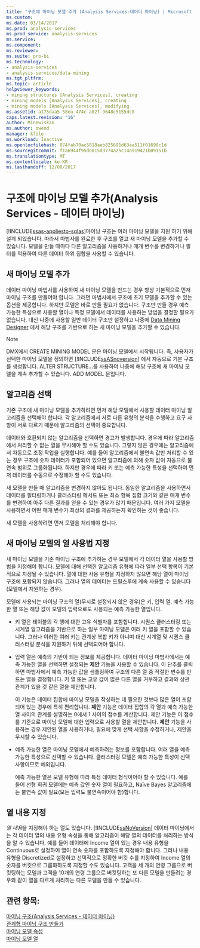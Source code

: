 ```yaml
---
title: "구조에 마이닝 모델 추가 (Analysis Services-데이터 마이닝) | Microsoft Docs"
ms.custom: 
ms.date: 03/14/2017
ms.prod: analysis-services
ms.prod_service: analysis-services
ms.service: 
ms.component: 
ms.reviewer: 
ms.suite: pro-bi
ms.technology:
- analysis-services
- analysis-services/data-mining
ms.tgt_pltfrm: 
ms.topic: article
helpviewer_keywords:
- mining structures [Analysis Services], creating
- mining models [Analysis Services], creating
- mining models [Analysis Services], modifying
ms.assetid: a175daa5-58ea-474c-a82f-9648c5155dc8
caps.latest.revision: "16"
author: Minewiskan
ms.author: owend
manager: kfile
ms.workload: Inactive
ms.openlocfilehash: 074fab70ac5818aeb825691d63aa511f01698c1d
ms.sourcegitcommit: f1a6944f95dd015d3774a25c14a919421b09151b
ms.translationtype: MT
ms.contentlocale: ko-KR
ms.lasthandoff: 12/08/2017
---
```

# <a name="add-mining-models-to-a-structure-analysis-services---data-mining"></a>구조에 마이닝 모델 추가(Analysis Services - 데이터 마이닝)
[!INCLUDE[ssas-appliesto-sqlas](../../includes/ssas-appliesto-sqlas.md)]마이닝 구조는 여러 마이닝 모델을 지원 하기 위해 설계 되었습니다. 따라서 마법사를 완료한 후 구조를 열고 새 마이닝 모델을 추가할 수 있습니다. 모델을 만들 때마다 다른 알고리즘을 사용하거나 매개 변수를 변경하거나 필터를 적용하여 다른 데이터 하위 집합을 사용할 수 있습니다.  
  
## <a name="adding-new-mining-models"></a>새 마이닝 모델 추가  
 데이터 마이닝 마법사를 사용하여 새 마이닝 모델을 만드는 경우 항상 기본적으로 먼저 마이닝 구조를 만들어야 합니다. 그러면 마법사에서 구조에 초기 모델을 추가할 수 있는 옵션을 제공합니다. 하지만 모델은 바로 만들 필요가 없습니다. 구조만 만들 경우 예측 가능한 특성으로 사용할 열이나 특정 모델에서 데이터를 사용하는 방법을 결정할 필요가 없습니다. 대신 나중에 사용할 일반 데이터 구조만 설정하고 나중에 [Data Mining Designer](../../analysis-services/data-mining/data-mining-designer.md) 에서 해당 구조를 기반으로 하는 새 마이닝 모델을 추가할 수 있습니다.  
  
> [!NOTE]  
>  DMX에서 CREATE MINING MODEL 문은 마이닝 모델에서 시작됩니다. 즉, 사용자가 선택한 마이닝 모델을 정의하면 [!INCLUDE[ssASnoversion](../../includes/ssasnoversion-md.md)] 에서 자동으로 기본 구조를 생성합니다. ALTER STRUCTURE...를 사용하여 나중에 해당 구조에 새 마이닝 모델을 계속 추가할 수 있습니다. ADD MODEL 문입니다.  
  
## <a name="choosing-an-algorithm"></a>알고리즘 선택  
 기존 구조에 새 마이닝 모델을 추가하려면 먼저 해당 모델에서 사용할 데이터 마이닝 알고리즘을 선택해야 합니다. 각 알고리즘에서 서로 다른 유형의 분석을 수행하고 요구 사항이 서로 다르기 때문에 알고리즘의 선택이 중요합니다.  
  
 데이터와 호환되지 않는 알고리즘을 선택하면 경고가 발생합니다. 경우에 따라 알고리즘에서 처리할 수 없는 열을 무시해야 할 수도 있습니다. 그렇지 않은 경우에는 알고리즘에서 자동으로 조정 작업을 실행합니다. 예를 들어 알고리즘에서 불연속 값만 처리할 수 있는 경우 구조에 숫자 데이터가 포함되어 있으면 알고리즘에 의해 숫자 값이 자동으로 불연속 범위로 그룹화됩니다. 하지만 경우에 따라 키 또는 예측 가능한 특성을 선택하여 먼저 데이터를 수동으로 수정해야 할 수도 있습니다.  
  
 새 모델을 만들 때 알고리즘을 변경하지 않아도 됩니다. 동일한 알고리즘을 사용하면서 데이터를 필터링하거나 클러스터링 메서드 또는 최소 항목 집합 크기와 같은 매개 변수를 변경하여 아주 다른 결과를 얻을 수 있는 경우가 많기 때문입니다. 여러 가지 모델을 사용하면서 어떤 매개 변수가 최상의 결과를 제공하는지 확인하는 것이 좋습니다.  
  
 새 모델을 사용하려면 먼저 모델을 처리해야 합니다.  
  
## <a name="specifying-the-usage-of-columns-in-a-new-mining-model"></a>새 마이닝 모델의 열 사용법 지정  
 새 마이닝 모델을 기존 마이닝 구조에 추가하는 경우 모델에서 각 데이터 열을 사용할 방법을 지정해야 합니다. 모델에 대해 선택한 알고리즘 유형에 따라 일부 선택 항목이 기본적으로 지정될 수 있습니다. 열에 대한 사용 유형을 지정하지 않으면 해당 열이 마이닝 구조에 포함되지 않습니다. 그러나 열의 데이터는 드릴스루에 계속 사용할 수 있습니다(모델에서 지원하는 경우).  
  
 모델에 사용되는 마이닝 구조의 열(무시로 설정되지 않은 경우)은 키, 입력 열, 예측 가능한 열 또는 해당 값이 모델의 입력으로도 사용되는 예측 가능한 열입니다.  
  
-   키 열은 테이블의 각 행에 대한 고유 식별자를 포함합니다. 시퀀스 클러스터링 또는 시계열 알고리즘을 기반으로 하는 일부 마이닝 모델은 여러 키 열을 포함할 수 있습니다. 그러나 이러한 여러 키는 관계상 복합 키가 아니며 대신 시계열 및 시퀀스 클러스터링 분석을 지원하기 위해 선택되어야 합니다.  
  
-   입력 열은 예측의 기반이 되는 정보를 제공합니다. 데이터 마이닝 마법사에서는 예측 가능한 열을 선택하면 설정되는 **제안** 기능을 사용할 수 있습니다. 이 단추를 클릭하면 마법사에서 예측 가능한 값을 샘플링하여 구조의 다른 열 중 적절한 변수를 만드는 열을 결정합니다. 키 열 또는 고유 값이 많은 다른 열을 거부하고 결과와 상관 관계가 있을 것 같은 열을 제안합니다.  
  
     이 기능은 데이터 집합에 마이닝 모델을 작성하는 데 필요한 것보다 많은 열이 포함되어 있는 경우에 특히 편리합니다. **제안** 기능은 데이터 집합의 각 열과 예측 가능한 열 사이의 관계를 설명하는 0에서 1 사이의 점수를 계산합니다. 제안 기능은 이 점수를 기준으로 마이닝 모델에 대한 입력으로 사용할 열을 제안합니다. **제안** 기능을 사용하는 경우 제안된 열을 사용하거나, 필요에 맞게 선택 사항을 수정하거나, 제안을 무시할 수 있습니다.  
  
-   예측 가능한 열은 마이닝 모델에서 예측하려는 정보를 포함합니다. 여러 열을 예측 가능한 특성으로 선택할 수 있습니다. 클러스터링 모델은 예측 가능한 특성이 선택 사항이므로 예외입니다.  
  
     예측 가능한 열은 모델 유형에 따라 특정 데이터 형식이어야 할 수 있습니다. 예를 들어 선형 회귀 모델에는 예측 값인 숫자 열이 필요하고, Naïve Bayes 알고리즘에는 불연속 값이 필요(모든 입력도 불연속이어야 함)합니다.  
  
## <a name="specifying-column-content"></a>열 내용 지정  
 *열 내용*을 지정해야 하는 열도 있습니다. [!INCLUDE[ssNoVersion](../../includes/ssnoversion-md.md)] 데이터 마이닝에서는 각 데이터 열의 내용 유형 속성을 통해 알고리즘이 해당 열의 데이터를 처리하는 방식을 알 수 있습니다. 예를 들어 데이터에 Income 열이 있는 경우 내용 유형을 Continuous로 설정하여 열이 연속 숫자를 포함하도록 지정해야 합니다. 그러나 내용 유형을 Discretized로 설정하고 선택적으로 정확한 버킷 수를 지정하여 Income 열의 숫자를 버킷으로 그룹화하도록 지정할 수도 있습니다. 고객을 세 개의 연령 그룹으로 버킷팅하는 모델과 고객을 10개의 연령 그룹으로 버킷팅하는 또 다른 모델을 만들려는 경우와 같이 열을 다르게 처리하는 다른 모델을 만들 수 있습니다.  
  
## <a name="see-also"></a>관련 항목:  
 [마이닝 구조&#40;Analysis Services - 데이터 마이닝&#41;](../../analysis-services/data-mining/mining-structures-analysis-services-data-mining.md)   
 [관계형 마이닝 구조 만들기](../../analysis-services/data-mining/create-a-relational-mining-structure.md)   
 [마이닝 모델 속성](../../analysis-services/data-mining/mining-model-properties.md)   
 [마이닝 모델 열](../../analysis-services/data-mining/mining-model-columns.md)  
  
  
